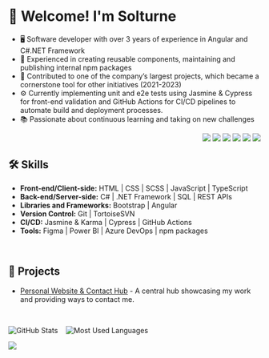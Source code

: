 <h1>👋 Welcome! I'm Solturne</h1>
<ul>
  <li>🖥️ Software developer with over 3 years of experience in Angular and C#.NET Framework</li>
  <li>🔧 Experienced in creating reusable components, maintaining and publishing internal npm packages</li>
  <li>📘 Contributed to one of the company’s largest projects, which became a cornerstone tool for other initiatives (2021-2023)</li>
  <li>⚙️ Currently implementing unit and e2e tests using Jasmine & Cypress for front-end validation and GitHub Actions for CI/CD pipelines to automate build and deployment processes.</li>
  <li>📚 Passionate about continuous learning and taking on new challenges</li>
</ul>

<p align="end">
  <a href="https://solturne.vercel.app"><img src="https://img.shields.io/badge/website-ff1463?style=for-the-badge&logo=About.me&logoColor=white"></a>
  <a href="https://dev.to/s0lturn3"><img src="https://img.shields.io/badge/dev.to-0A0A0A?style=for-the-badge&logo=devdotto&logoColor=white"></a>
  <a href="https://medium.com/@S0lturn3"><img src="https://img.shields.io/badge/Medium-12100E?style=for-the-badge&logo=medium&logoColor=white"></a>
  <a href="https://www.linkedin.com/in/erick-carvalho-40a7471ba/"><img src="https://img.shields.io/badge/LinkedIn-blue?style=for-the-badge&logo=linkedin&logoColor=white"></a>
  <a href="https://www.upwork.com/freelancers/~01461935f19114c1bf"><img src="https://img.shields.io/badge/UpWork-green?style=for-the-badge&logo=upwork&logoColor=white"></a>
  <a href="mailto:erickcarvalho.contato20@gmail.com"><img src="https://img.shields.io/badge/Email-red?style=for-the-badge&logo=gmail&logoColor=white"></a>
</p>

<h2 id="skills">🛠️ Skills</h2>
<ul>
  <li> <b>Front-end/Client-side:</b> HTML | CSS | SCSS | JavaScript | TypeScript </li>
  <li> <b>Back-end/Server-side:</b> C# | .NET Framework | SQL | REST APIs </li>
  <li> <b>Libraries and Frameworks:</b> Bootstrap | Angular </li>
  <li> <b>Version Control:</b> Git | TortoiseSVN </li>
  <li> <b>CI/CD:</b> Jasmine & Karma | Cypress | GitHub Actions </li>
  <li> <b>Tools:</b> Figma | Power BI | Azure DevOps | npm packages </li>
</ul>
<br>

<h2 id="projects">🚀 Projects</h2>
<ul>
  <li>
    <a href="https://solturne.vercel.app">Personal Website & Contact Hub</a> - A central hub showcasing my work and providing ways to contact me.
  </li>
</ul>
<br>

<p align="start">
  <span> <img src="https://github-readme-stats.vercel.app/api?username=S0lturn3&show_icons=true&theme=radical" alt="GitHub Stats"> </span>
  &nbsp;&nbsp;
  <span> <img src="https://github-readme-stats.vercel.app/api/top-langs/?username=S0lturn3&layout=compact&theme=radical" alt="Most Used Languages"> </span>
</p>
<img src="https://github-readme-activity-graph.vercel.app/graph?username=S0lturn3&point=ff1463&color=a9fef7&bg_color=141321&title_color=f34089&radius=8&custom_title=Contributions&area=true&area_color=431c36&line=431c36">

<!-- <img src="https://github-profile-summary-cards.vercel.app/api/cards/profile-details?username=S0lturn3">
<img src="https://github-readme-streak-stats.herokuapp.com/?user=S0lturn3"> -->
